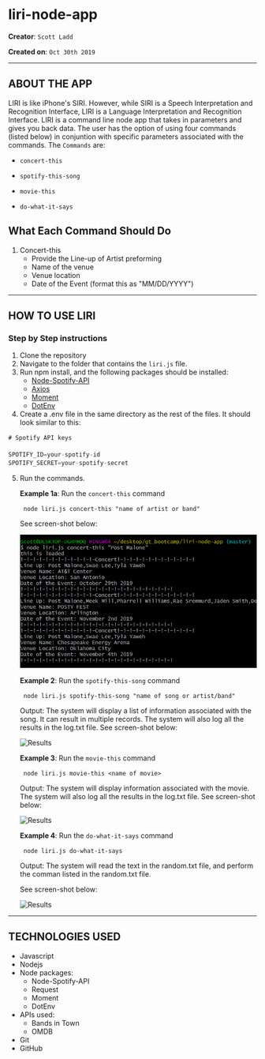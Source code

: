 # liri-node-app

**Creator**: `Scott Ladd`

**Created on**: `Oct 30th 2019`

- - -

## ABOUT THE APP
LIRI is like iPhone's SIRI. However, while SIRI is a Speech Interpretation and Recognition Interface, LIRI is a Language Interpretation and Recognition Interface. LIRI is a command line node app that takes in parameters and gives you back data. The user has the option of using four commands (listed below) in conjuntion with specific parameters associated with the commands. The  `Commands` are:

   * `concert-this`

   * `spotify-this-song`

   * `movie-this`

   * `do-what-it-says`

## What Each Command Should Do

1. Concert-this
   * Provide the Line-up of Artist preforming
   * Name of the venue
   * Venue location
   * Date of the Event (format this as "MM/DD/YYYY")

- - -

## HOW TO USE LIRI
### **Step by Step instructions**

1. Clone the repository
2. Navigate to the folder that contains the `liri.js` file.
3. Run npm install, and the following packages should be installed:
   * [Node-Spotify-API](https://www.npmjs.com/package/node-spotify-api)
   * [Axios](https://www.npmjs.com/package/axios)
   * [Moment](https://www.npmjs.com/package/moment)
   * [DotEnv](https://www.npmjs.com/package/dotenv)
4. Create a .env file in the same directory as the rest of the files. It should look similar to this:

```js
# Spotify API keys

SPOTIFY_ID=your-spotify-id
SPOTIFY_SECRET=your-spotify-secret

```
5. Run the commands.

    **Example 1a**: Run the `concert-this` command
    
        node liri.js concert-this "name of artist or band"
    
    See screen-shot below:

    ![Results](/screenshots/concert-correct-search.png)

    **Example 2**: Run the `spotify-this-song` command
    
        node liri.js spotify-this-song "name of song or artist/band"
    
    Output: The system will display a list of information associated with the song. It can result in multiple records. The system will also log all the results in the log.txt file. See screen-shot below:

    ![Results](/screenshots/spotify_this_results.PNG)

    **Example 3**: Run the `movie-this` command
    
        node liri.js movie-this <name of movie>
    
    Output: The system will display information associated with the movie. The system will also log all the results in the log.txt file. See screen-shot below:

    ![Results](/screenshots/movie_this_results.PNG)


    **Example 4**: Run the `do-what-it-says` command
        
        node liri.js do-what-it-says
        
    Output: The system will read the text in the random.txt file, and perform the comman listed in the random.txt file. 
    
    See screen-shot below:

    ![Results](/screenshots/dothis_this_results.PNG)

- - -

## TECHNOLOGIES USED
* Javascript
* Nodejs
* Node packages:
    * Node-Spotify-API
    * Request
    * Moment
    * DotEnv
* APIs used:
    * Bands in Town
    * OMDB
* Git
* GitHub